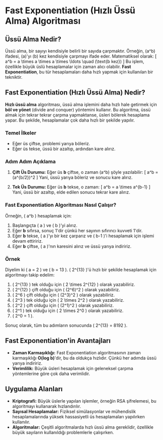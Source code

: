 # Fast Exponentiation (Hızlı Üssü Alma) Algoritması

## Üssü Alma Nedir?

Üssü alma, bir sayıyı kendisiyle belirli bir sayıda çarpmaktır. Örneğin, \(a^b\) ifadesi, \(a\)'yı \(b\) kez kendisiyle çarpmayı ifade eder. Matematiksel olarak:
\[
a^b = a \times a \times a \times \ldots \quad (\text{b kez})
\]
Bu işlem, özellikle büyük üslü hesaplamalar için zaman alıcı olabilir. **Fast Exponentiation**, bu tür hesaplamaları daha hızlı yapmak için kullanılan bir tekniktir.

## Fast Exponentiation (Hızlı Üssü Alma) Nedir?

**Hızlı üssü alma** algoritması, üssü alma işlemini daha hızlı hale getirmek için **böl ve yönet** (divide and conquer) yöntemini kullanır. Bu algoritma, üssü almak için tekrar tekrar çarpma yapmaktanse, üsleri bölerek hesaplama yapar. Bu şekilde, hesaplamalar çok daha hızlı bir şekilde yapılır.

### Temel İlkeler

- Eğer üs çiftse, problemi yarıya böleriz.
- Eğer üs tekse, üssü bir azaltıp, ardından kare alırız.

### Adım Adım Açıklama

1. **Çift Üs Durumu:**
   Eğer üs **b** çiftse, o zaman \(a^b\) şöyle yazılabilir:
   \[
   a^b = (a^{b/2})^2
   \]
   Yani, üssü yarıya böleriz ve sonucu kare alırız.

2. **Tek Üs Durumu:**
   Eğer üs **b** tekse, o zaman:
   \[
   a^b = a \times a^{b-1}
   \]
   Yani, üssü bir azaltıp, elde edilen sonucu tekrar kare alırız.

### Fast Exponentiation Algoritması Nasıl Çalışır?

Örneğin, \( a^b \) hesaplamak için:

1. Başlangıçta \( a \) ve \( b \)'yi alırız.
2. Eğer **b** sıfırsa, sonuç 1'dir çünkü her sayının sıfırıncı kuvveti 1'dir.
3. Eğer **b** tekse, \( a \)'yı bir kez çarparız ve \( b-1 \)'i hesaplamak için işlemi devam ettiririz.
4. Eğer **b** çiftse, \( a \)'nın karesini alırız ve üssü yarıya indiririz.

### Örnek

Diyelim ki \( a = 2 \) ve \( b = 13 \). \( 2^{13} \)'ü hızlı bir şekilde hesaplamak için algoritmayı takip edelim:

1. \( 2^{13} \) tek olduğu için \( 2 \times 2^{12} \) olarak yazabiliriz.
2. \( 2^{12} \) çift olduğu için \( (2^6)^2 \) olarak yazabiliriz.
3. \( 2^6 \) çift olduğu için \( (2^3)^2 \) olarak yazabiliriz.
4. \( 2^3 \) tek olduğu için \( 2 \times 2^2 \) olarak yazabiliriz.
5. \( 2^2 \) çift olduğu için \( (2^1)^2 \) olarak yazabiliriz.
6. \( 2^1 \) tek olduğu için \( 2 \times 2^0 \) olarak yazabiliriz.
7. \( 2^0 = 1 \).

Sonuç olarak, tüm bu adımların sonucunda \( 2^{13} = 8192 \).

## Fast Exponentiation'in Avantajları

- **Zaman Karmaşıklığı:** Fast Exponentiation algoritmasının zaman karmaşıklığı **O(log b)**'dir, bu da oldukça hızlıdır. Çünkü her adımda üssü yarıya indiririz.
- **Verimlilik:** Büyük üsleri hesaplamak için geleneksel çarpma yöntemlerine göre çok daha verimlidir.

## Uygulama Alanları

- **Kriptografi:** Büyük üslerle yapılan işlemler, örneğin RSA şifrelemesi, bu algoritmayı kullanarak hızlandırılır.
- **Sayısal Hesaplamalar:** Fiziksel simülasyonlar ve mühendislik hesaplamalarında yüksek hassasiyetli üs hesaplamaları yapılırken kullanılır.
- **Algoritmalar:** Çeşitli algoritmalarda hızlı üssü alma gereklidir, özellikle büyük sayıların kullanıldığı problemlerle çalışırken.
